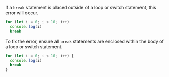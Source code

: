 If a `break` statement is placed outside of a loop or switch statement, this error will occur.

```ts
for (let i = 0; i < 10; i++)
  console.log(i)
  break
```

To fix the error, ensure all `break` statements are enclosed within the body of a loop or switch statement.

```ts
for (let i = 0; i < 10; i++) {
  console.log(i)
  break
}
```
